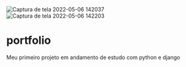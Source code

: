 ![Captura de tela 2022-05-06 142037](https://user-images.githubusercontent.com/103379057/167182142-e999220c-45ed-48a6-9ced-dfa729aeda21.png)
![Captura de tela 2022-05-06 142203](https://user-images.githubusercontent.com/103379057/167182144-5c6aa36e-1978-4155-9ba2-2c7655c5d844.png)
# portfolio
Meu primeiro projeto em andamento de estudo com python e django
